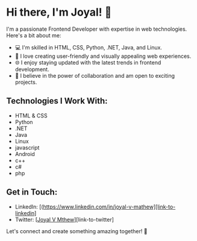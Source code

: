 # Hi there, I'm Joyal! 👋

I'm a passionate Frontend Developer with expertise in web technologies. Here's a bit about me:

- 💻 I'm skilled in HTML, CSS, Python, .NET, Java, and Linux.
- 🚀 I love creating user-friendly and visually appealing web experiences.
- 🌐 I enjoy staying updated with the latest trends in frontend development.
- 🤝 I believe in the power of collaboration and am open to exciting projects.

## Technologies I Work With:

- HTML & CSS
- Python
- .NET
- Java
- Linux
- javascript
- Android
- c++
- c#
- php



## Get in Touch:

- LinkedIn: [(https://www.linkedin.com/in/joyal-v-mathew][link-to-linkedin]
- Twitter: [[Joyal V Mthew](https://x.com/Joyalvmathew)][link-to-twitter]

Let's connect and create something amazing together! 🚀
